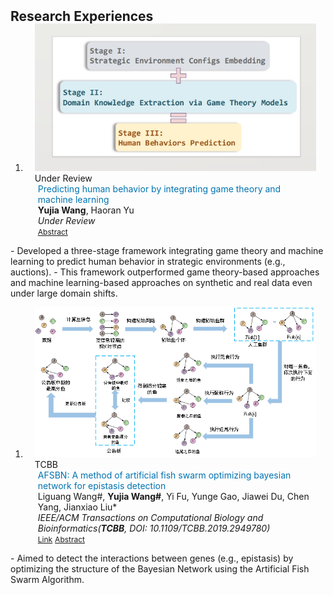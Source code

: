<script src="https://code.jquery.com/jquery-3.6.0.min.js"></script>
<h2 id="publications" style="margin: 2px 0px -15px;">Research Experiences</h2>
<div class="publications">
<ol class="bibliography">

<li>
<div class="pub-row">
  <div class="col-sm-3 abbr" style="position: relative;padding-right: 15px;padding-left: 15px;">
    <img src="assets/img/PA.png" class="teaser img-fluid z-depth-1">
    <abbr class="badge">Under Review</abbr>
  </div>
  <div class="col-sm-9" style="position: relative;padding-right: 15px;padding-left: 20px;">
    <div class="title" style="color:#0073B1">Predicting human behavior by integrating game theory and machine learning</div>
    <div class="author"><strong>Yujia Wang</strong>, Haoran Yu</div>
    <div class="periodical"><em>Under Review</em></div>
    <div class="links">
    <a href="javascript:void(0);" class="btn btn-sm z-depth-0 toggleAbstract" data-abstract="abstractContent" role="button" style="font-size:12px;">Abstract</a>
      <div id="abstractContent" style="display:none;background-color: #f5ebe0; color: #003049; font-size: 0.9em; padding: 15px;">  <!--font-style: italic; -->
        Game theory and machine learning are two widely used techniques for predicting the outcomes of strategic interactions among humans. However, the game theory-based approach often relies on strong rationality and informational assumptions, while the machine learning-based approach typically requires the testing data to come from the same distribution as the training data. Our work studies how to integrate the two techniques to address these weaknesses. We focus on the interactions among real bidders in penny auctions, and develop a three-stage framework to predict the distributions of auction durations, which indicate the numbers of bids and auctioneer revenues. Specifically, we first leverage a pre-trained neural network to encode the descriptions of products in auctions into embeddings. Second, we apply game theory models to make preliminary predictions of auction durations. In particular, we tackle the challenge of accurately inferring parameters in game theory models. Third, we develop a Multi-Branch Mixture Density Network to learn the mapping from product embeddings and game-theoretic predictions to the distributions of actual auction durations. Experiments on real-world penny auction data demonstrate that our framework outperforms both game theory-based and machine learning-based prediction approaches.    
      </div>
    </div>
  </div>
</div>

</li>
</ol>
</div>
- Developed a three-stage framework integrating game theory and machine learning to predict human behavior in strategic environments (e.g., auctions).
- This framework outperformed game theory-based approaches and machine learning-based approaches on synthetic and real data even under large domain shifts.

<div class="publications">
<ol class="bibliography">

<li>
<div class="pub-row">

  <div class="col-sm-3 abbr" style="position: relative;padding-right: 15px;padding-left: 15px;">
    <img src="assets/img/AFSBN.png" class="teaser img-fluid z-depth-1">
    <abbr class="badge">TCBB</abbr>
  </div>

  <div class="col-sm-9" style="position: relative;padding-right: 15px;padding-left: 20px;">
    <div class="title" style="color:#0073B1">AFSBN: A method of artificial fish swarm optimizing bayesian network for epistasis detection</div>
    <div class="author">Liguang Wang#, <strong>Yujia Wang#</strong>, Yi Fu, Yunge Gao, Jiawei Du, Chen Yang, Jianxiao Liu*</div>
    <div class="periodical"><em>IEEE/ACM Transactions on Computational Biology and Bioinformatics(<strong>TCBB</strong>, DOI: 10.1109/TCBB.2019.2949780)</em></div>
    <div class="links">
      <a href="https://ieeexplore.ieee.org/document/8884123" class="btn btn-sm z-depth-0" role="button" target="_blank" style="font-size:12px;">Link</a>
      <a href="javascript:void(0);" class="btn btn-sm z-depth-0 toggleAbstract" data-abstract="abstractContent" role="button" style="font-size:12px;">Abstract</a>
      <div id="abstractContent" style="display:none;background-color: #f5ebe0; color: #003049; font-size: 0.9em; padding: 15px;">  <!--font-style: italic; -->
        How to mine the interaction between SNPs (namely epistasis) efficiently and accurately must be considered when tackling the complexity of underlying biological mechanisms. In order to overcome the defect of low learning efficiency and local optimal, this work proposes an epistasis mining method using Artificial Fish Swarm optimizing Bayesian Network (AFSBN). This method uses the characteristics of global optimization, good robustness, and fast convergence of the artificial fish swarm algorithm, and uses the algorithm in the heuristic search strategy of the Bayesian network. The initial network structure can be evolved through the manipulations of foraging behavior, clustering behavior, tail-chasing behavior, and random behavior. This algorithm chooses different behaviors to modify the network state according to the changing of the surrounding environment and the states of partners. It realizes the interaction between each artificial fish and its neighboring environment and finally finds the optimal network in the population. We compared AFSBN with other existing algorithms on both simulated and real datasets. The experimental results demonstrate that our method outperforms others in epistasis detection accuracy in the case of not affecting the efficiency basically for different datasets.      
      </div>
    </div>
  </div>
</div>

</li>
</ol>
</div>
- Aimed to detect the interactions between genes (e.g., epistasis) by optimizing the structure of the Bayesian Network using the Artificial Fish Swarm Algorithm.

<script>
$(document).ready(function() {
    $(".toggleAbstract").click(function() {
        var abstractID = $(this).data("abstract"); 
        $("#" + abstractID).toggle(); 
    });
});
</script>
